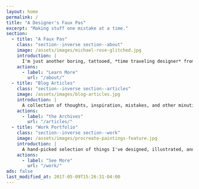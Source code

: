 ```yaml
---
layout: home
permalink: /
title: "A Designer's Faux Pas"
excerpt: "Making stuff one mistake at a time."
section:
  - title: "A Faux Pas"
    class: "section--inverse section--about"
    image: /assets/images/michael-rose-glitched.jpg
    introduction: |
      I'm just another boring, tattooed, *time traveling designer* from Buffalo New York. I enjoy eating chicken wings, sketching on an iPad, and playing Xbox.
    actions:
      - label: "Learn More"
        url: "/about/"
  - title: "Blog Articles"
    class: "section--inverse section--articles"
    image: /assets/images/blog-articles.jpg
    introduction: |
      A collection of thoughts, inspiration, mistakes, and other minutia I've written. Topics covered include [*web development*](tag/web-development/), [*Jekyll tutorials*](/tag/jekyll/), [*design*](/tag/design/), [#TIL](/til/), and [more](/tag/).
    actions:
      - label: "the Archives"
        url: "/articles/"
  - title: "Work Portfolio"
    class: "section--inverse section--work"
    image: /assets/images/procreate-paintings-feature.jpg
    introduction: |
      A hand-picked selection of things I've designed, illustrated, and developed.
    actions:
      - label: "See More"
        url: "/work/"
ads: false
last_modified_at: 2017-05-09T15:26:31-04:00
---
```

